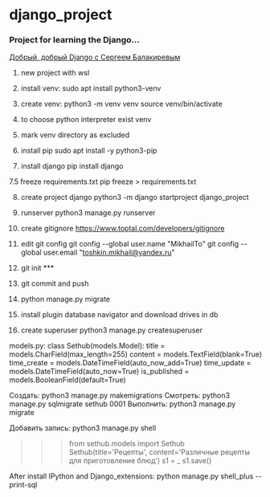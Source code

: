 # django_project
### Project for learning the Django...
[Добрый, добрый Django с Сергеем Балакиревым](https://stepik.org/course/183363/syllabus)

1. new project with wsl

2. install venv:
sudo apt install python3-venv

3. create venv:
python3 -m venv venv
source venv/bin/activate

4. to choose python interpreter 
exist venv

5. mark venv directory as excluded

6. install pip 
sudo apt install -y python3-pip 

7. install django
pip install django

7.5 freeze requirements.txt
pip freeze > requirements.txt

8. create project django
python3 -m django startproject django_project

9. runserver
python3 manage.py runserver

10. create gitignore
https://www.toptal.com/developers/gitignore

11. edit git config
git config --global user.name "MikhailTo"
git config --global user.email "toshkin.mikhail@yandex.ru"

12. git init ***

13. git commit and push

14. python manage.py migrate

15. install plugin database navigator
and download drives in db

16. create superuser
python3 manage.py createsuperuser

models.py:
class Sethub(models.Model):
    title = models.CharField(max_length=255)
    content = models.TextField(blank=True)
    time_create = models.DateTimeField(auto_now_add=True)
    time_update = models.DateTimeField(auto_now=True)
    is_published = models.BooleanField(default=True)

Создать:
	python3 manage.py makemigrations
Смотреть:
	python3 manage.py sqlmigrate sethub 0001
Выполнить:
	python3 manage.py migrate

Добавить запись:
	python3 manage.py shell
>>> from sethub.models import Sethub
>>> Sethub(title='Рецепты', content='Различные рецепты для приготовление блюд')
>>> s1 = _
>>> s1.save()

After install IPython and Django_extensions:
python manage.py shell_plus --print-sql